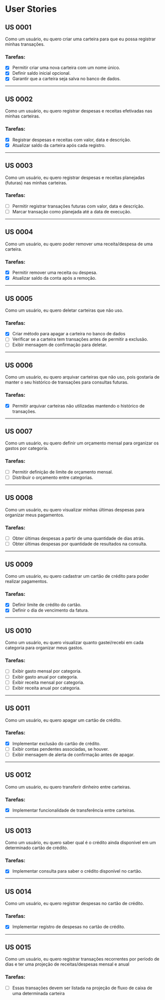 # User Stories
## US 0001
Como um usuário, eu quero criar uma carteira para que eu possa registrar minhas transações.

### Tarefas:
- [X] Permitir criar uma nova carteira com um nome único.
- [x] Definir saldo inicial opcional.
- [X] Garantir que a carteira seja salva no banco de dados.

---

## US 0002
Como um usuário, eu quero registrar despesas e receitas efetivadas nas minhas carteiras.

### Tarefas:
- [X] Registrar despesas e receitas com valor, data e descrição.
- [X] Atualizar saldo da carteira após cada registro.

---

## US 0003
Como um usuário, eu quero registrar despesas e receitas planejadas (futuras) nas minhas carteiras.

### Tarefas:
- [ ] Permitir registrar transações futuras com valor, data e descrição.
- [ ] Marcar transação como planejada até a data de execução.

---

## US 0004
Como um usuário, eu quero poder remover uma receita/despesa de uma carteira.

### Tarefas:
- [X] Permitir remover uma receita ou despesa.
- [X] Atualizar saldo da conta após a remoção.

---

## US 0005
Como um usuário, eu quero deletar carteiras que não uso.

### Tarefas:
- [x] Criar método para apagar a carteira no banco de dados
- [ ] Verificar se a carteira tem transações antes de permitir a exclusão.
- [ ] Exibir mensagem de confirmação para deletar.

---

## US 0006
Como um usuário, eu quero arquivar carteiras que não uso, pois gostaria de manter o seu histórico de transações para consultas futuras.

### Tarefas:
- [X] Permitir arquivar carteiras não utilizadas mantendo o histórico de transações.

---

## US 0007
Como um usuário, eu quero definir um orçamento mensal para organizar os gastos por categoria.

### Tarefas:
- [ ] Permitir definição de limite de orçamento mensal.
- [ ] Distribuir o orçamento entre categorias.

---

## US 0008
Como um usuário, eu quero visualizar minhas últimas despesas para organizar meus pagamentos.

### Tarefas:
- [ ] Obter últimas despesas a partir de uma quantidade de dias atrás.
- [ ] Obter últimas despesas por quantidade de resultados na consulta.

---

## US 0009
Como um usuário, eu quero cadastrar um cartão de crédito para poder realizar pagamentos.

### Tarefas:
- [X] Definir limite de crédito do cartão.
- [X] Definir o dia de vencimento da fatura.

---

## US 0010
Como um usuário, eu quero visualizar quanto gastei/recebi em cada categoria para organizar meus gastos.

### Tarefas:
- [ ] Exibir gasto mensal por categoria.
- [ ] Exibir gasto anual por categoria.
- [ ] Exibir receita mensal por categoria.
- [ ] Exibir receita anual por categoria.

---

## US 0011
Como um usuário, eu quero apagar um cartão de crédito.

### Tarefas:
- [X] Implementar exclusão do cartão de crédito.
- [ ] Exibir contas pendentes associadas, se houver.
- [ ] Exibir mensagem de alerta de confirmação antes de apagar.

---

## US 0012
Como um usuário, eu quero transferir dinheiro entre carteiras.

### Tarefas:
- [X] Implementar funcionalidade de transferência entre carteiras.

---

## US 0013
Como um usuário, eu quero saber qual é o crédito ainda disponível em um determinado cartão de crédito.

### Tarefas:
- [X] Implementar consulta para saber o crédito disponível no cartão.

---

## US 0014
Como um usuário, eu quero registrar despesas no cartão de crédito.

### Tarefas:
- [X] Implementar registro de despesas no cartão de crédito.

---

## US 0015
Como um usuário, eu quero registrar transações recorrentes por período de dias e ter uma projeção de receitas/despesas mensal e anual

### Tarefas:
- [ ] Essas transações devem ser listada na projeção de fluxo de caixa de uma determinada carteira
